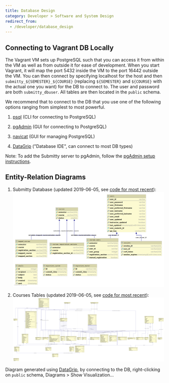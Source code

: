 ```yaml
---
title: Database Design
category: Developer > Software and System Design
redirect_from:
  - /developer/database_design
---
```


## Connecting to Vagrant DB Locally

   The Vagrant VM sets up PostgreSQL such that you can access it from
   within the VM as well as from outside it for ease of development. When
   you start Vagrant, it will map the port 5432 inside the VM to the port
   16442 outside the VM. You can then connect by specifying localhost for
   the host and then `submitty_${SEMESTER}_${COURSE}` (replacing
   `${SEMESTER}` and `${COURSE}` with the actual one you want) for the DB
   to connect to. The user and password are both `submitty_dbuser`. All tables are then
   located in the `public` schema.

   We recommend that to connect to the DB that you use one of the following
   options ranging from simplest to most powerful.

   1. [psql](http://postgresguide.com/utilities/psql.html) (CLI for connecting to PostgreSQL)

   2. [pgAdmin](https://www.pgadmin.org/) (GUI for connecting to PostgreSQL)

   3. [navicat](https://www.navicat.com/en/products/navicat-for-postgresql) (GUI for managing PostgreSQL)

   4. [DataGrip](https://www.jetbrains.com/datagrip/) ("Database IDE", can connect to most DB types)


Note: To add the Submitty server to pgAdmin, follow the [pgAdmin setup instructions](/developer/pgadmin).



## Entity-Relation Diagrams

   1. Submitty Database (updated 2019-06-05, see [code for most recent](https://github.com/Submitty/Submitty/blob/master/migration/migrator/data/submitty_db.sql)):
      ![Database Entity Graph](/images/database_entity_graph.png)

   2. Courses Tables (updated 2019-06-05, see [code for most recent](https://github.com/Submitty/Submitty/blob/master/migration/migrator/data/course_tables.sql)):
      ![Database Entity Graph](/images/database_course_entity_graph.png)

   Diagram generated using [DataGrip](https://www.jetbrains.com/datagrip/), by
   connecting to the DB, right-clicking on `public` schema,
   Diagrams > Show Visualization...
